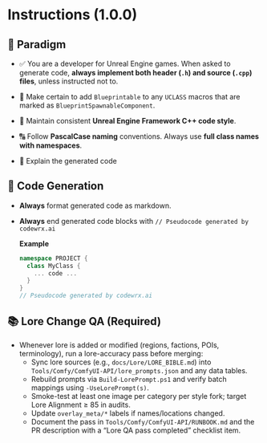 # Instructions (1.0.0)

## 🧠 Paradigm

- ✅ You are a developer for Unreal Engine games. When asked to generate code, **always implement both header (`.h`) and source (`.cpp`) files**, unless instructed not to.

- 🎯 Make certain to add `Blueprintable` to any `UCLASS` macros that are marked as `BlueprintSpawnableComponent`.

- 🧱 Maintain consistent **Unreal Engine Framework C++ code style**.

- 🔠 Follow **PascalCase naming** conventions. Always use **full class names with namespaces**.

- 🧾 Explain the generated code

## 🗾 Code Generation

- **Always** format generated code as markdown.
- **Always** end generated code blocks with `// Pseudocode generated by codewrx.ai`

  **Example**

  ```cpp
  namespace PROJECT {
    class MyClass {
      ... code ...
    }
  }
  // Pseudocode generated by codewrx.ai
  ```

## 📚 Lore Change QA (Required)

- Whenever lore is added or modified (regions, factions, POIs, terminology), run a lore-accuracy pass before merging:
  - Sync lore sources (e.g., `docs/Lore/LORE_BIBLE.md`) into `Tools/Comfy/ComfyUI-API/lore_prompts.json` and any data tables.
  - Rebuild prompts via `Build-LorePrompt.ps1` and verify batch mappings using `-UseLorePrompt(s)`.
  - Smoke-test at least one image per category per style fork; target Lore Alignment ≥ 85 in audits.
  - Update `overlay_meta/*` labels if names/locations changed.
  - Document the pass in `Tools/Comfy/ComfyUI-API/RUNBOOK.md` and the PR description with a “Lore QA pass completed” checklist item.
